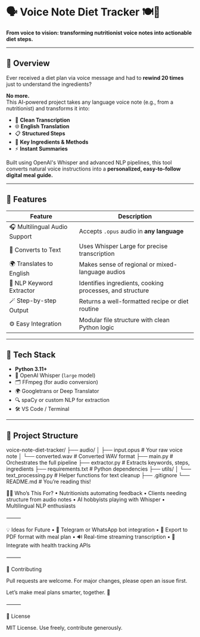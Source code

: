 # 🗣️ Voice Note Diet Tracker 🍽️🧠  
**From voice to vision: transforming nutritionist voice notes into actionable diet steps.**

---

## 📖 Overview

Ever received a diet plan via voice message and had to **rewind 20 times** just to understand the ingredients?

**No more.**  
This AI-powered project takes any language voice note (e.g., from a nutritionist) and transforms it into:

- 📜 **Clean Transcription**
- 🌐 **English Translation**
- 📋 **Structured Steps**
- 🧾 **Key Ingredients & Methods**
- ⚡️ **Instant Summaries**

Built using OpenAI's Whisper and advanced NLP pipelines, this tool converts natural voice instructions into a **personalized, easy-to-follow digital meal guide.**

---

## 🧪 Features

| Feature | Description |
|--------|-------------|
| 🎧 Multilingual Audio Support | Accepts `.opus` audio in **any language** |
| 🔁 Converts to Text | Uses Whisper Large for precise transcription |
| 🌍 Translates to English | Makes sense of regional or mixed-language audios |
| 🧠 NLP Keyword Extractor | Identifies ingredients, cooking processes, and structure |
| 🪄 Step-by-step Output | Returns a well-formatted recipe or diet routine |
| ⚙️ Easy Integration | Modular file structure with clean Python logic |

---

## 🧰 Tech Stack

- **Python 3.11+**
- 🧠 OpenAI Whisper (`large` model)
- 🗂️ FFmpeg (for audio conversion)
- 🌍 Googletrans or Deep Translator
- 🔍 spaCy or custom NLP for extraction
- 🛠️ VS Code / Terminal

---

## 📂 Project Structure
voice-note-diet-tracker/
├── audio/
│   ├── input.opus         # Your raw voice note
│   └── converted.wav      # Converted WAV format
├── main.py                # Orchestrates the full pipeline
├── extractor.py           # Extracts keywords, steps, ingredients
├── requirements.txt       # Python dependencies
├── utils/
│   └── text_processing.py # Helper functions for text cleanup
├── .gitignore
└── README.md              # You’re reading this!



🧑‍🍳 Who’s This For?
	•	Nutritionists automating feedback
	•	Clients needing structure from audio notes
	•	AI hobbyists playing with Whisper
	•	Multilingual NLP enthusiasts

⸻

💡 Ideas for Future
	•	📱 Telegram or WhatsApp bot integration
	•	🧾 Export to PDF format with meal plan
	•	🔊 Real-time streaming transcription
	•	🧬 Integrate with health tracking APIs

⸻

🤝 Contributing

Pull requests are welcome. For major changes, please open an issue first.

Let’s make meal plans smarter, together. 🍜

⸻

📜 License

MIT License. Use freely, contribute generously.
